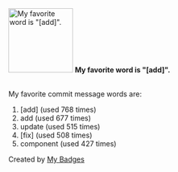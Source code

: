 <img src="https://my-badges.github.io/my-badges/favorite-word.png" alt="My favorite word is &quot;[add]&quot;." title="My favorite word is &quot;[add]&quot;." width="128">
<strong>My favorite word is &quot;[add]&quot;.</strong>
<br><br>

My favorite commit message words are:

1. [add] (used 768 times)
2. add (used 677 times)
3. update (used 515 times)
4. [fix] (used 508 times)
5. component (used 427 times)


Created by <a href="https://github.com/my-badges/my-badges">My Badges</a>